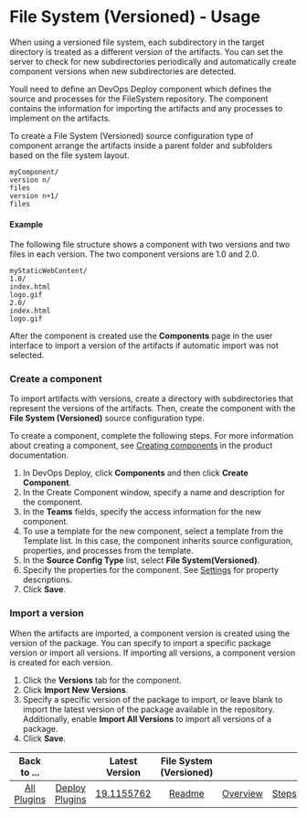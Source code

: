 
# File System (Versioned) - Usage


When using a versioned file system, each subdirectory in the target directory is treated as a different version of the artifacts. You can set the server to check for new subdirectories periodically and automatically create component versions when new subdirectories are detected.

Youll need to define an DevOps Deploy component which defines the source and processes for the FileSystem repository. The component contains the information for importing the artifacts and any processes to implement on the artifacts.

To create a File System (Versioned) source configuration type of component arrange the artifacts inside a parent folder and subfolders based on the file system layout.


```
myComponent/
version n/
files
version n+1/
files

```

#### Example

The following file structure shows a component with two versions and two files in each version. The two component versions are 1.0 and 2.0.


```
myStaticWebContent/
1.0/
index.html
logo.gif
2.0/
index.html
logo.gif

```

After the component is created use the **Components** page in the user interface to import a version of the artifacts if automatic import was not selected.


### Create a component




To import artifacts with versions, create a directory with subdirectories that represent the versions of the artifacts. Then, create the component with the **File System (Versioned)** source configuration type.

To create a component, complete the following steps. For more information about creating a component, see [Creating components](http://www-01.ibm.com/support/knowledgecenter/SS4GSP_7.0.2/com.ibm.udeploy.doc/topics/comp_create.html "Creating components") in the product documentation.

1. In DevOps Deploy, click **Components** and then click **Create Component**.
2. In the Create Component window, specify a name and description for the component.
3. In the **Teams** fields, specify the access information for the new component.
4. To use a template for the new component, select a template from the Template list. In this case, the component inherits source configuration, properties, and processes from the template.
5. In the **Source Config Type** list, select **File System(Versioned)**.
6. Specify the properties for the component. See [Settings](#steps) for property descriptions.
7. Click **Save**.

### Import a version

When the artifacts are imported, a component version is created using the version of the package. You can specify to import a specific package version or import all versions. If importing all versions, a component version is created for each version.

1. Click the **Versions** tab for the component.
2. Click **Import New Versions**.
3. Specify a specific version of the package to import, or leave blank to import the latest version of the package available in the repository. Additionally, enable **Import All Versions** to import all versions of a package.
4. Click **Save**.

|Back to ...||Latest Version|File System (Versioned) ||||
| :---: | :---: | :---: | :---: | :---: | :---: | :---: |
|[All Plugins](../../index.md)|[Deploy Plugins](../README.md)|[19.1155762](https://raw.githubusercontent.com/UrbanCode/IBM-UCD-PLUGINS/main/files/FileSystemVersionedSourceConfig/ucd-FileSystemVersionedSourceConfig-19.1155762.zip)|[Readme](README.md)|[Overview](overview.md)|[Steps](steps.md)|[Downloads](downloads.md)|
